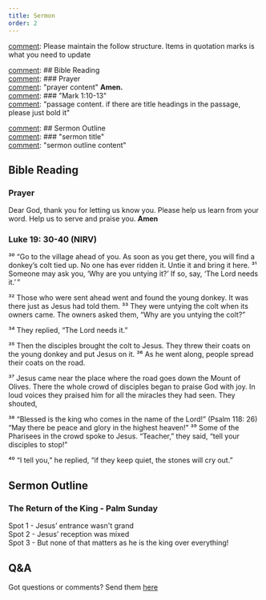 ```yaml
---
title: Sermon 
order: 2
---
```


[comment]: Please maintain the follow structure. Items in quotation marks is what you need to update

[comment]: ## Bible Reading  
[comment]: ### Prayer  
[comment]: "prayer content"  **Amen.**  
[comment]:  ### "Mark 1:10-13"  
[comment]: "passage content. if there are title headings in the passage, please just bold it"  

[comment]: ## Sermon Outline  
[comment]: ### "sermon title"  
[comment]: "sermon outline content"  

[comment]: ------------------------------------------------------------------------------------
## Bible Reading
### Prayer
Dear God, thank you for letting us know you. Please help us learn from your word. Help us to serve and praise you. **Amen**

### Luke 19: 30-40 (NIRV)

³⁰ “Go to the village ahead of you. As soon as you get there, you will find a donkey’s colt tied up. No one has ever ridden it. Untie it and bring it here. ³¹ Someone may ask you, ‘Why are you untying it?’ If so, say, ‘The Lord needs it.’ ” 

³² Those who were sent ahead went and found the young donkey. It was there just as Jesus had told them. ³³ They were untying the colt when its owners came. The owners asked them, “Why are you untying the colt?” 

³⁴ They replied, “The Lord needs it.” 

³⁵ Then the disciples brought the colt to Jesus. They threw their coats on the young donkey and put Jesus on it. ³⁶ As he went along, people spread their coats on the road. 

³⁷ Jesus came near the place where the road goes down the Mount of Olives. There the whole crowd of disciples began to praise God with joy. In loud voices they praised him for all the miracles they had seen. They shouted, 

³⁸ “Blessed is the king who comes in the name of the Lord!” (Psalm 118: 26) 
“May there be peace and glory in the highest heaven!” 
³⁹ Some of the Pharisees in the crowd spoke to Jesus. “Teacher,” they said, “tell your disciples to stop!” 

⁴⁰ “I tell you,” he replied, “if they keep quiet, the stones will cry out.” 


## Sermon Outline

### The Return of the King - Palm Sunday

Spot 1 - Jesus’ entrance wasn't grand  
Spot 2 - Jesus’ reception was mixed  
Spot 3 - But none of that matters as he is the king over everything!  

 




## Q&A
Got questions or comments? Send them [here](https://tinyurl.com/SGHACQuestionsAnswers)
